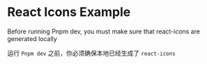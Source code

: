 # React Icons Example
Before running Pnpm dev, you must make sure that react-icons are generated locally  

运行 `Pnpm dev` 之前，你必须确保本地已经生成了 `react-icons`